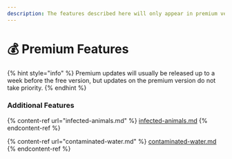 ```yaml
---
description: The features described here will only appear in premium versions of the game.
---
```


# 💰 Premium Features

{% hint style="info" %}
Premium updates will usually be released up to a week before the free version, but updates on the premium version do not take priority.
{% endhint %}

### Additional Features

{% content-ref url="infected-animals.md" %}
[infected-animals.md](infected-animals.md)
{% endcontent-ref %}

{% content-ref url="contaminated-water.md" %}
[contaminated-water.md](contaminated-water.md)
{% endcontent-ref %}
